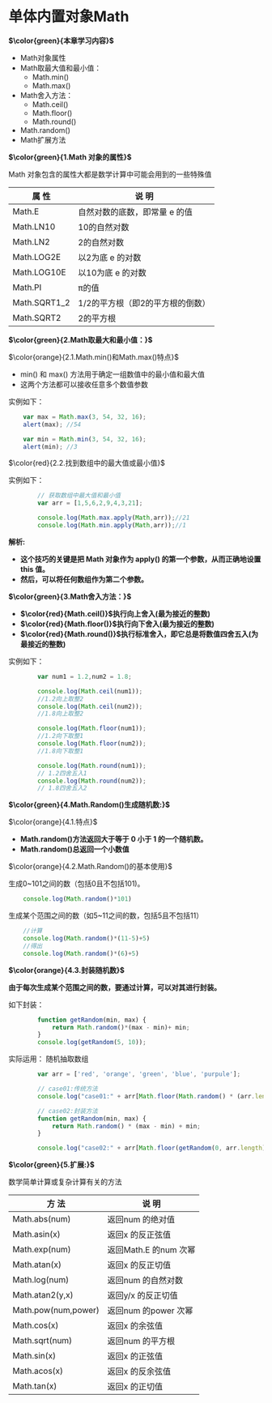 # 单体内置对象Math

**$\color{green}{本章学习内容}$**

- Math对象属性
- Math取最大值和最小值：
  - Math.min()
  - Math.max()
- Math舍入方法：
  - Math.ceil()
  - Math.floor()
  - Math.round()
- Math.random()
- Math扩展方法

**$\color{green}{1.Math 对象的属性}$**

Math 对象包含的属性大都是数学计算中可能会用到的一些特殊值

| 属 性        | 说 明                            |
| ------------ | -------------------------------- |
| Math.E       | 自然对数的底数，即常量 e 的值    |
| Math.LN10    | 10的自然对数                     |
| Math.LN2     | 2的自然对数                      |
| Math.LOG2E   | 以2为底 e 的对数                 |
| Math.LOG10E  | 以10为底 e 的对数                |
| Math.PI      | π的值                            |
| Math.SQRT1_2 | 1/2的平方根（即2的平方根的倒数） |
| Math.SQRT2   | 2的平方根                        |

**$\color{green}{2.Math取最大和最小值：}$**

$\color{orange}{2.1.Math.min()和Math.max()特点}$

- min() 和 max() 方法用于确定一组数值中的最小值和最大值
- 这两个方法都可以接收任意多个数值参数

实例如下：

```javascript
    var max = Math.max(3, 54, 32, 16);
    alert(max); //54

    var min = Math.min(3, 54, 32, 16);
    alert(min); //3
```

$\color{red}{2.2.找到数组中的最大值或最小值}$

实例如下：

```javascript
        // 获取数组中最大值和最小值
        var arr = [1,5,6,2,9,4,3,21];

        console.log(Math.max.apply(Math,arr));//21
        console.log(Math.min.apply(Math,arr));//1
```

**解析:**

- **这个技巧的关键是把 Math 对象作为 apply() 的第一个参数，从而正确地设置 this 值。**
- **然后，可以将任何数组作为第二个参数。**

**$\color{green}{3.Math舍入方法：}$**

- **$\color{red}{Math.ceil()}$执行向上舍入(最为接近的整数)**
- **$\color{red}{Math.floor()}$执行向下舍入(最为接近的整数)**
- **$\color{red}{Math.round()}$执行标准舍入，即它总是将数值四舍五入(为最接近的整数)**

实例如下：

```javascript
        var num1 = 1.2,num2 = 1.8;

        console.log(Math.ceil(num1));
        //1.2向上取整2
        console.log(Math.ceil(num2));
        //1.8向上取整2

        console.log(Math.floor(num1));
        //1.2向下取整1
        console.log(Math.floor(num2));
        //1.8向下取整1

        console.log(Math.round(num1));
        // 1.2四舍五入1
        console.log(Math.round(num2));
        // 1.8四舍五入2
```

**$\color{green}{4.Math.Random()生成随机数:}$**

$\color{orange}{4.1.特点}$

- **Math.random()方法返回大于等于 0 小于 1 的一个随机数。**
- **Math.random()总返回一个小数值**

$\color{orange}{4.2.Math.Random()的基本使用}$

生成0~101之间的数（包括0且不包括101)。

```javascript
    console.log(Math.random()*101)
```

生成某个范围之间的数（如5~11之间的数，包括5且不包括11）

```javascript
    //计算
    console.log(Math.random()*(11-5)+5)
    //得出
    console.log(Math.random()*(6)+5)
```

**$\color{orange}{4.3.封装随机数}$**

**由于每次生成某个范围之间的数，要通过计算，可以对其进行封装。**

如下封装：

```javascript
        function getRandom(min, max) {
            return Math.random()*(max - min)+ min;
        }
        console.log(getRandom(5, 10));
```

实际运用：
随机抽取数组

```javascript
        var arr = ['red', 'orange', 'green', 'blue', 'purpule'];

        // case01:传统方法
        console.log("case01:" + arr[Math.floor(Math.random() * (arr.length))]);

        // case02:封装方法
        function getRandom(min, max) {
            return Math.random() * (max - min) + min;
        }

        console.log("case02:" + arr[Math.floor(getRandom(0, arr.length))]);
```

**$\color{green}{5.扩展:}$**

数学简单计算或复杂计算有关的方法

| 方 法               | 说 明                 |
| ------------------- | --------------------- |
| Math.abs(num)       | 返回num 的绝对值      |
| Math.asin(x)        | 返回x 的反正弦值      |
| Math.exp(num)       | 返回Math.E 的num 次幂 |
| Math.atan(x)        | 返回x 的反正切值      |
| Math.log(num)       | 返回num 的自然对数    |
| Math.atan2(y,x)     | 返回y/x 的反正切值    |
| Math.pow(num,power) | 返回num 的power 次幂  |
| Math.cos(x)         | 返回x 的余弦值        |
| Math.sqrt(num)      | 返回num 的平方根      |
| Math.sin(x)         | 返回x 的正弦值        |
| Math.acos(x)        | 返回x 的反余弦值      |
| Math.tan(x)         | 返回x 的正切值        |
